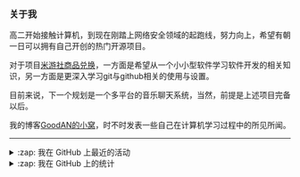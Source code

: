 ### 关于我

高二开始接触计算机，到现在刚踏上网络安全领域的起跑线，努力向上，希望有朝一日可以拥有自己开创的热门开源项目。

对于项目[米游社商品兑换](https://github.com/GOOD-AN/Mys-Exchange-Goods)，一方面是希望从一个小小型软件学习软件开发的相关知识，另一方面是更深入学习git与github相关的使用与设置。

目前来说，下一个规划是一个多平台的音乐聊天系统，当然，前提是上述项目完备以后。

我的博客[GoodAN的小窝](https://blog.goodant.top/)，时不时发表一些自己在计算机学习过程中的所见所闻。

---

<details>
  <summary>:zap: 我在 GitHub 上最近的活动</summary>
  
<!--START_SECTION:activity-->
1. 🗣 Commented on [#46](https://github.com/HeadmasterTan/zhi-plugin/issues/46) in [HeadmasterTan/zhi-plugin](https://github.com/HeadmasterTan/zhi-plugin)
2. 🗣 Commented on [#46](https://github.com/HeadmasterTan/zhi-plugin/issues/46) in [HeadmasterTan/zhi-plugin](https://github.com/HeadmasterTan/zhi-plugin)
3. ❗ Opened issue [#609](https://github.com/yoimiya-kokomi/miao-plugin/issues/609) in [yoimiya-kokomi/miao-plugin](https://github.com/yoimiya-kokomi/miao-plugin)
4. ❗ Opened issue [#46](https://github.com/HeadmasterTan/zhi-plugin/issues/46) in [HeadmasterTan/zhi-plugin](https://github.com/HeadmasterTan/zhi-plugin)
5. 🔒 Closed issue [#39](https://github.com/HeadmasterTan/zhi-plugin/issues/39) in [HeadmasterTan/zhi-plugin](https://github.com/HeadmasterTan/zhi-plugin)
<!--END_SECTION:activity-->

</details>

<details>
<summary>:zap: 我在 GitHub 上的统计</summary>

![GOOD-AN's github stats](https://github-readme-stats-umber-theta.vercel.app/api?username=GOOD-AN&count_private=true&show_icons=true&include_all_commits=true&line_height=28&card_width=400px) ![Top Langs](https://github-readme-stats-umber-theta.vercel.app/api/top-langs/?username=GOOD-AN&&layout=compact&&langs_count=6&&exclude_repo=GOOD-AN.github.io,GOOD-AN,github-readme-stats)
</details>
